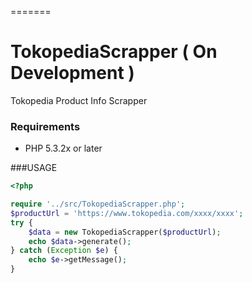 
=======
# TokopediaScrapper ( On Development )
Tokopedia Product Info Scrapper

### Requirements

* PHP 5.3.2x or later

###USAGE

```php
<?php

require '../src/TokopediaScrapper.php';
$productUrl = 'https://www.tokopedia.com/xxxx/xxxx';
try {
    $data = new TokopediaScrapper($productUrl);
    echo $data->generate();
} catch (Exception $e) {
    echo $e->getMessage();
}

```
